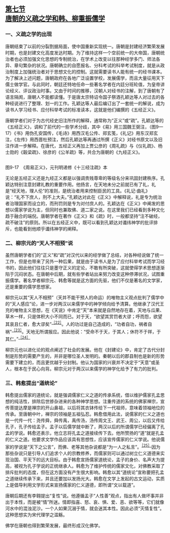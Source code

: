 <?xml version='1.0' encoding='utf-8'?>
<html xmlns="http://www.w3.org/1999/xhtml">
  <head>
    <title>中国古代文化史（插图本）（上下）</title>
    <link href="page-template.xpgt" rel="stylesheet" type="application/vnd.adobe-page-template+xml"/>
    <meta http-equiv="Content-Type" content="text/html; charset=utf-8"/>
  <link href="../stylesheet.css" rel="stylesheet" type="text/css"/>
<link href="../page_styles.css" rel="stylesheet" type="text/css"/>
</head>
  <body class="calibre">
<div class="calibre1" id="chapter9">
<h2 class="left" id="sec55"><a class="calibre29" href="part0003.html#s55">第七节<br class="calibre27"/>唐朝的义疏之学和韩、柳重振儒学</a></h2>
<h3 class="left1">一、义疏之学的出现</h3>
<p class="indent">唐朝结束了以前的分裂割据局面，使中国重新实现统一。唐朝是封建经济繁荣发展时期，也是封建文化高度发达时期。为了维持这样一个空前统一的大帝国，唐朝统治者也必须加强文化思想的专制统治，在学术上改变以往那种经学多门、师法各异、章句繁杂的状况。唐朝确立的自愿报名、分科考试的科举考试制度，就是从政治制度上加强统治者对于思想文化的控制。这就需要读书人能有统一的经书课本。为了解决上述问题，唐朝政府在各地广泛设置学校，发展儒学，而且大量征用天下儒士做学官。与此同时，朝廷还特地任命一些著名学者在内廷分班轮值，为皇帝讲论经义、评议政治时事。又由于时间的推移，汉朝人对经书的注解，到了唐朝有了语言隔阂，唐朝人不能都读懂。于是唐太宗特诏令国子祭酒孔颖达等人对过去的各种经说进行了整理、划一的工作。孔颖达等人最后编订出了<a id="page427"></a>一套统一的解说，成为读书人学习经书、应付科举考试的标准读本，这就是他们编撰的《五经正义》。</p>
<p class="indent">唐朝学者们对于为古代经史旧注所作的解释，通常称为“正义”或“疏”。孔颖达等的《五经正义》，调和了前代的一些学术分歧，其中《易》用三国魏王弼注，（图9—17）《书》用伪孔安国传，《毛诗》用西汉毛公传、郑玄笺，《礼记》用东汉郑玄注，《左传》用西晋杜预注，然后孔颖达等再通过所撰《正义》对经书原文以及旧注作进一步解释。在唐代，五经正义再加上贾公彦的《周礼疏》与《仪礼疏》、杨士勋的《穀梁疏》、徐彦的《公羊疏》等，共合为唐朝的《九经正义》。</p>
<div class="image">
<p class="center"><img alt="" class="calibre209" src="../images/00426.jpeg"/></p>
<p class="caption">图9-17　《周易正义》，元刊明递修《十三经注疏》本</p>
</div>
<p class="indent">无论是五经正义还是九经正义都是以强调贵贱尊卑的等级名分来巩固封建秩序。孔颖达特别注意封建礼教的重要作用。他扬言，在天地未分之前就已有了礼，礼是“经天地，理人伦”的准则，是统治者用来控制臣民的工具。《礼记·曲礼》说：“礼不下庶人，刑不上大夫。”孔颖达对此在《正义》中解释说，礼是专为统治者治理国家而设立的，而刑罚则是专为对付庶人的。孔颖达在《正义》中阐发的思想以儒家学说为主，但同时也兼取佛、道二家之说。在这里我们已经看到多种文化趋于融合的端倪。唐朝学者在著作《正义》和《疏》时，一般都坚持“注不破经，疏不破注”的原则。所以在五经正义中，既可以看到孔颖达对谶纬神学的批评排斥，也能看到他顺乎谶纬神学的阐释。</p>
<h3 class="left1">二、柳宗元的“天人不相预”说</h3>
<p class="indent">虽然唐朝学者们的“正义”和“疏”对汉代以来的经学做了总结，对各种经<a id="page428"></a>说做了统一工作，但是也带来了另外一种后果，就是由于读书人是为了应付科举考试而学习经书的，因此他们往往只是墨守正义的定论，不敢有所突破，这就使得学术思想逐渐陷于沉闷状态。在唐朝中后期，就有些学者站出来努力改变这种停滞状况，试图重振儒学。著名学者柳宗元、韩愈等就是这方面的先驱，他们不仅是著名的文学家，还是重要的儒学思想家。</p>
<p class="indent">柳宗元以其“天人不相预”（天并不能干预人的命运）的唯物主义观点批判了儒学中的“天人感应”论，进一步对两汉以来儒学中的神学倾向给予清算。他继承了汉代王充的唯物主义思想，在《天说》中肯定“天”本来就是自然地存在着，天地与瓜果、草木一样，只是体积大小不同而已。对于天，“欲望其赏罚者大谬；呼而怨，欲望其哀且仁者，愈大谬矣”<sup class="calibre33"><a href="part0071.html#fn397" id="fnref397">［22］</a></sup>。人的功过是自己造成的，“功者自功，祸者自祸”<sup class="calibre33"><a href="part0071.html#fn398" id="fnref398">［23］</a></sup>。天地无所谓报应。因此他说：“受命不于天，于其人；休符不于祥，于其仁。”<sup class="calibre33"><a href="part0071.html#fn399" id="fnref399">［24］</a></sup></p>
<p class="indent">柳宗元也以进化论的观点阐述了社会的发展。他在《封建论》中，肯定了古代分封制是形势的需要产生的，并非是哪位圣人发明的。秦朝以后的郡县制也是新的形势需要下建立的，而且更优越于分封制。他认为国家的兴衰并不决定于“天意”或圣人，根本在于民心向背。柳宗元对于两汉以来儒学的神学化给予了有力的批判。</p>
<h3 class="left1">三、韩愈提出“道统论”</h3>
<p class="indent">韩愈提出儒家的道统论，就是强调儒家仁义之道的传承系统，借以维护儒家孔孟思想的纯洁性，排除后世掺杂进来的各种神学思想。注重传道的系统的佛家禅宗，宣传菩提达摩是禅宗的开山鼻祖，以后将其衣钵传给下一代祖师，意味着领袖地位的传承。至唐朝中叶，禅宗的领袖是五祖弘忍。韩愈借用此法，说儒家的仁义之道也是一代传一代：尧传舜，舜传禹，禹传汤，汤传周文王、武王、周公，以后又传给孔子，孔子传给孟子。孟子以后儒学就中断了，两汉以后的所谓儒学已经偏离了孔孟的学说。韩愈还表示，他立志将孔孟之道接续传下去。他所赞扬的“道”就是孔孟的仁义之道。他要求文学作品应该具有思想性，应该宣传儒家的仁义学说。他说儒家的学说是“天下之公言”，而佛、老等其他杂说都是<a id="page429"></a>“为一人之私言”。<sup class="calibre33"><a href="part0071.html#fn400" id="fnref400">［25］</a></sup>因为那些杂说只是引导人们追求个人的宗教修养，而儒家则可以通过树立仁义道德来实现治国、平天下的远大目标。由于韩愈宣扬儒家道统论，孟子的身价、名声大为提高，被视为孔子学说的正统继承人。韩愈为了维护传统的儒家文化，对佛教采取了排斥批判的态度，但在这方面没有产生很大影响。韩愈以其“道统论”宣称要把孔孟之道继续传承下来，并且还要加以发扬光大。韩愈在文学上发起的古文运动，实质上是倡导利用文学形式来宣扬儒家的仁义道德，即所谓“文以载道”。</p>
<p class="indent">唐朝后期还有李翱提出“复性”说。他遵循孟子“人性善”观点，指出有人做坏事并非出于本性，而是被“情”所迷。情即指喜、怒、哀、惧、爱、恶、欲等等，它们就像河水中的混浊泥沙。一个人如果沉溺于情，就会迷其本性。因此必须“灭情复性”。这种思想实为宋代理学之滥觞。</p>
<p class="indent">佛学在唐朝也得到繁荣发展，最终形成汉化佛学。</p>
</div>
</body>
</html>
